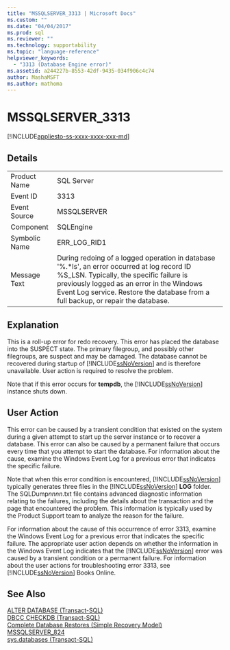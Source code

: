 ```yaml
---
title: "MSSQLSERVER_3313 | Microsoft Docs"
ms.custom: ""
ms.date: "04/04/2017"
ms.prod: sql
ms.reviewer: ""
ms.technology: supportability
ms.topic: "language-reference"
helpviewer_keywords: 
  - "3313 (Database Engine error)"
ms.assetid: a244227b-8553-42df-9435-034f906c4c74
author: MashaMSFT
ms.author: mathoma
---
```

# MSSQLSERVER_3313
[!INCLUDE[appliesto-ss-xxxx-xxxx-xxx-md](../../includes/appliesto-ss-xxxx-xxxx-xxx-md.md)]
  
## Details  
  
|||  
|-|-|  
|Product Name|SQL Server|  
|Event ID|3313|  
|Event Source|MSSQLSERVER|  
|Component|SQLEngine|  
|Symbolic Name|ERR_LOG_RID1|  
|Message Text|During redoing of a logged operation in database '%.*ls', an error occurred at log record ID %S_LSN. Typically, the specific failure is previously logged as an error in the Windows Event Log service. Restore the database from a full backup, or repair the database.|  
  
## Explanation  
This is a roll-up error for redo recovery. This error has placed the database into the SUSPECT state. The primary filegroup, and possibly other filegroups, are suspect and may be damaged. The database cannot be recovered during startup of [!INCLUDE[ssNoVersion](../../includes/ssnoversion-md.md)] and is therefore unavailable. User action is required to resolve the problem.  
  
Note that if this error occurs for **tempdb**, the [!INCLUDE[ssNoVersion](../../includes/ssnoversion-md.md)] instance shuts down.  
  
## User Action  
This error can be caused by a transient condition that existed on the system during a given attempt to start up the server instance or to recover a database. This error can also be caused by a permanent failure that occurs every time that you attempt to start the database. For information about the cause, examine the Windows Event Log for a previous error that indicates the specific failure.  
  
Note that when this error condition is encountered, [!INCLUDE[ssNoVersion](../../includes/ssnoversion-md.md)] typically generates three files in the [!INCLUDE[ssNoVersion](../../includes/ssnoversion-md.md)] **LOG** folder. The SQLDump*nnnn*.txt file contains advanced diagnostic information relating to the failures, including the details about the transaction and the page that encountered the problem. This information is typically used by the Product Support team to analyze the reason for the failure.  
  
For information about the cause of this occurrence of error 3313, examine the Windows Event Log for a previous error that indicates the specific failure. The appropriate user action depends on whether the information in the Windows Event Log indicates that the [!INCLUDE[ssNoVersion](../../includes/ssnoversion-md.md)] error was caused by a transient condition or a permanent failure. For information about the user actions for troubleshooting error 3313, see [!INCLUDE[ssNoVersion](../../includes/ssnoversion-md.md)] Books Online.  
  
## See Also  
[ALTER DATABASE &#40;Transact-SQL&#41;](~/t-sql/statements/alter-database-transact-sql-set-options.md)  
[DBCC CHECKDB &#40;Transact-SQL&#41;](~/t-sql/database-console-commands/dbcc-checkdb-transact-sql.md)  
[Complete Database Restores &#40;Simple Recovery Model&#41;](~/relational-databases/backup-restore/complete-database-restores-simple-recovery-model.md)  
[MSSQLSERVER_824](~/relational-databases/errors-events/mssqlserver-824-database-engine-error.md)  
[sys.databases &#40;Transact-SQL&#41;](~/relational-databases/system-catalog-views/sys-databases-transact-sql.md)  
  
